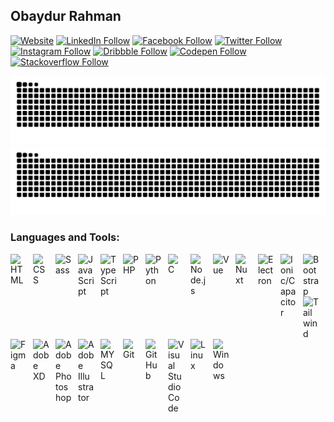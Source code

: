 ## Obaydur Rahman

[![Website](https://img.shields.io/website?label=opu.rocks&style=for-the-badge&url=https%3A%2F%2Fopu.rocks)](https://opu.rocks)
[![LinkedIn Follow](https://img.shields.io/badge/LinkedIn-0077B5?style=for-the-badge&logo=linkedin&logoColor=white)](https://linkedin.com/in/obayedopu)
[![Facebook Follow](https://img.shields.io/badge/Facebook-1877F2?style=for-the-badge&logo=facebook&logoColor=white)](https://facebook.com/obayed.opu.1)
[![Twitter Follow](https://img.shields.io/badge/Twitter-00acee?style=for-the-badge&logo=twitter&logoColor=white)](https://twitter.com/obayedopu)
[![Instagram Follow](https://img.shields.io/badge/Instagram-E4405F?style=for-the-badge&logo=instagram&logoColor=white)](https://instagram.com/obayed_opu)
[![Dribbble Follow](https://img.shields.io/badge/Dribbble-FF0000?style=for-the-badge&logo=dribbble&logoColor=white)](https://dribbble.com/obayedopu)
[![Codepen Follow](https://img.shields.io/badge/Codepen-000000?style=for-the-badge&logo=codepen&logoColor=white)](https://codepen.io/opuu)
[![Stackoverflow Follow](https://img.shields.io/badge/Stackoverflow-FE7A16?style=for-the-badge&logo=stackoverflow&logoColor=white)](https://stackoverflow.com/users/14350456/obaydur-rahman)


![github contribution grid snake animation](https://raw.githubusercontent.com/opuu/opuu/output/github-contribution-grid-snake-dark.svg#gh-dark-mode-only)
![github contribution grid snake animation](https://raw.githubusercontent.com/opuu/opuu/output/github-contribution-grid-snake.svg#gh-light-mode-only)

### Languages and Tools:
<!-- Frontend -->
<img align="left" alt="HTML" width="26px" src="https://cdn.jsdelivr.net/gh/devicons/devicon/icons/html5/html5-original.svg" style="padding-right:10px;" />

<img align="left" alt="CSS" width="26px" src="https://cdn.jsdelivr.net/gh/devicons/devicon/icons/css3/css3-original.svg" style="padding-right:10px;" />

<img align="left" alt="Sass" width="26px" src="https://cdn.jsdelivr.net/gh/devicons/devicon/icons/sass/sass-original.svg" style="padding-right:10px;" />

<!-- Languages -->
<img align="left" alt="JavaScript" width="26px" src="https://cdn.jsdelivr.net/gh/devicons/devicon/icons/javascript/javascript-original.svg" style="padding-right:10px;" />

<img align="left" alt="TypeScript" width="26px" src="https://cdn.jsdelivr.net/gh/devicons/devicon/icons/typescript/typescript-original.svg" style="padding-right:10px;" />

<img align="left" alt="PHP" width="26px" src="https://cdn.jsdelivr.net/gh/devicons/devicon/icons/php/php-original.svg" style="padding-right:10px;" />

<img align="left" alt="Python" width="26px" src="https://cdn.jsdelivr.net/gh/devicons/devicon/icons/python/python-original.svg" style="padding-right:10px;" />

<img align="left" alt="C" width="26px" src="https://cdn.jsdelivr.net/gh/devicons/devicon/icons/c/c-original.svg" style="padding-right:10px;" />

<!-- Frameworks -->
<img align="left" alt="Node.js" width="26px" src="https://cdn.jsdelivr.net/gh/devicons/devicon/icons/nodejs/nodejs-original.svg" style="padding-right:10px;" />

<img align="left" alt="Vue" width="26px" src="https://cdn.jsdelivr.net/gh/devicons/devicon/icons/vuejs/vuejs-original.svg" style="padding-right:10px;" />

<img align="left" alt="Nuxt" width="26px" src="https://cdn.jsdelivr.net/gh/devicons/devicon/icons/nuxtjs/nuxtjs-original.svg" style="padding-right:10px;" />

<img align="left" alt="Electron" width="26px" src="https://cdn.jsdelivr.net/gh/devicons/devicon/icons/electron/electron-original.svg" style="padding-right:10px;" />

<img align="left" alt="Ionic/Capacitor" width="26px" src="https://cdn.jsdelivr.net/gh/devicons/devicon/icons/ionic/ionic-original.svg" style="padding-right:10px;" />

<img align="left" alt="Bootstrap" width="26px" src="https://cdn.jsdelivr.net/gh/devicons/devicon/icons/bootstrap/bootstrap-plain.svg" style="padding-right:10px;" />

<img align="left" alt="Tailwind" width="26px" src="https://cdn.jsdelivr.net/gh/devicons/devicon/icons/tailwindcss/tailwindcss-plain.svg" style="padding-right:10px;" />

<!-- Design Tools -->
<img align="left" alt="Figma" width="26px" src="https://cdn.jsdelivr.net/gh/devicons/devicon/icons/figma/figma-original.svg" style="padding-right:10px;" />

<img align="left" alt="Adobe XD" width="26px" src="https://cdn.jsdelivr.net/gh/devicons/devicon/icons/xd/xd-plain.svg" style="padding-right:10px;" />

<img align="left" alt="Adobe Photoshop" width="26px" src="https://cdn.jsdelivr.net/gh/devicons/devicon/icons/photoshop/photoshop-plain.svg" style="padding-right:10px;" />

<img align="left" alt="Adobe Illustrator" width="26px" src="https://cdn.jsdelivr.net/gh/devicons/devicon/icons/illustrator/illustrator-plain.svg" style="padding-right:10px;" />

<!-- Development Tools -->
<img align="left" alt="MYSQL" width="26px" src="https://cdn.jsdelivr.net/gh/devicons/devicon/icons/mysql/mysql-original.svg" style="padding-right:10px;" />

<img align="left" alt="Git" width="26px" src="https://cdn.jsdelivr.net/gh/devicons/devicon/icons/git/git-original.svg" style="padding-right:10px;" />

<img align="left" alt="GitHub" width="26px" src="https://cdn.jsdelivr.net/gh/devicons/devicon/icons/github/github-original.svg" style="padding-right:10px;" />

<img align="left" alt="Visual Studio Code" width="26px" src="https://cdn.jsdelivr.net/gh/devicons/devicon/icons/vscode/vscode-original.svg" style="padding-right:10px;" />

<img align="left" alt="Linux" width="26px" src="https://cdn.jsdelivr.net/gh/devicons/devicon/icons/linux/linux-original.svg" style="padding-right:10px;" />

<img align="left" alt="Windows" width="26px" src="https://cdn.jsdelivr.net/gh/devicons/devicon/icons/windows8/windows8-original.svg" style="padding-right:10px;" />
